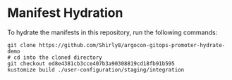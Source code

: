 # Manifest Hydration

To hydrate the manifests in this repository, run the following commands:

```shell
git clone https://github.com/Shirly8/argocon-gitops-promoter-hydrate-demo
# cd into the cloned directory
git checkout ed8e4381cb3cce407b3a90308819cd18fb91b595
kustomize build ./user-configuration/staging/integration
```
